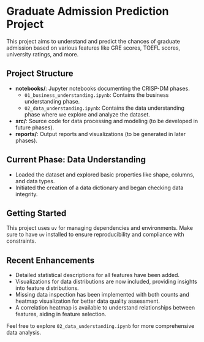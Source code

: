 
# Graduate Admission Prediction Project

This project aims to understand and predict the chances of graduate admission based on various features like GRE scores, TOEFL scores, university ratings, and more.

## Project Structure
- **notebooks/**: Jupyter notebooks documenting the CRISP-DM phases.
  - `01_business_understanding.ipynb`: Contains the business understanding phase.
  - `02_data_understanding.ipynb`: Contains the data understanding phase where we explore and analyze the dataset.
- **src/**: Source code for data processing and modeling (to be developed in future phases).
- **reports/**: Output reports and visualizations (to be generated in later phases).

## Current Phase: Data Understanding
- Loaded the dataset and explored basic properties like shape, columns, and data types.
- Initiated the creation of a data dictionary and began checking data integrity.

## Getting Started
This project uses `uv` for managing dependencies and environments. Make sure to have `uv` installed to ensure reproducibility and compliance with constraints.

## Recent Enhancements
- Detailed statistical descriptions for all features have been added.
- Visualizations for data distributions are now included, providing insights into feature distributions.
- Missing data inspection has been implemented with both counts and heatmap visualization for better data quality assessment.
- A correlation heatmap is available to understand relationships between features, aiding in feature selection.

Feel free to explore `02_data_understanding.ipynb` for more comprehensive data analysis.
